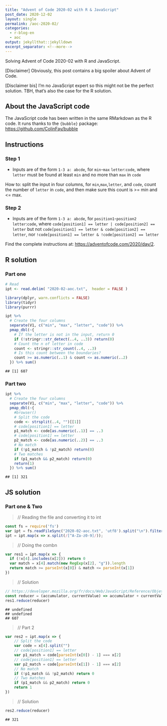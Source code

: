 ```yaml
---
title: "Advent of Code 2020-02 with R & JavaScript"
post_date: 2020-12-02
layout: single
permalink: /aoc-2020-02/
categories:
  - r-blog-en
  - aoc
output: jekyllthat::jekylldown
excerpt_separator: <!--more-->
---
```


Solving Advent of Code 2020-02 with R and JavaScript.

\[Disclaimer\] Obviously, this post contains a big spoiler about Advent
of Code.

\[Disclaimer bis\] I’m no JavaScript expert so this might not be the
perfect solution. TBH, that’s also the case for the R solution.

## About the JavaScript code

The JavaScript code has been written in the same RMarkdown as the R
code. It runs thanks to the `{bubble}` package:
<https://github.com/ColinFay/bubble>

## Instructions

### Step 1

  - Inputs are of the form `1-3 a: abcde`, for `min`-`max`
    `letter`:`code`, where `letter` must be found at least `min` and no
    more than `max` in `code`

How to: split the input in four columns, for `min`,`max`,`letter`, and
`code`, count the number of `letter` in `code`, and then make sure this
count is \>= min and \<= max.

### Step 2

  - Inputs are of the form `1-3 a: abcde`, for `position1`-`position2`
    `letter`:`code`, where `code[position1] == letter | code[position2]
    == letter` but not `code[position1] == letter & code[position2] ==
    letter`, nor `!code[position1] == letter & !code[position2] ==
    letter`

Find the complete instructions at:
<https://adventofcode.com/2020/day/2>.

## R solution

### Part one

``` r
# Read
ipt <- read.delim( "2020-02-aoc.txt",  header = FALSE )

library(dplyr, warn.conflicts = FALSE)
library(tidyr)
library(purrr)

ipt %>%
  # Create the four columns
  separate(V1, c("min", "max", "letter", "code")) %>%
  pmap_dbl(~{
    # If the letter is not in the input, return 0
    if (!stringr::str_detect(..4, ..3)) return(0)
    # Count the n of letter in code
    count <- stringr::str_count(..4, ..3)
    # Is this count between the boundaries?
    count >= as.numeric(..1) & count <= as.numeric(..2)
  }) %>% sum()
```

    ## [1] 607

### Part two

``` r
ipt %>%
  # Create the four columns
  separate(V1, c("min", "max", "letter", "code")) %>%
  pmap_dbl(~{
    #browser()
    # Split the code
    code <- strsplit(..4, "")[[1]]
    # code[position1] == letter
    p1_match <- code[as.numeric(..1)] == ..3
    # code[position1] == letter
    p2_match <- code[as.numeric(..2)] == ..3
    # No match
    if (!p1_match & !p2_match) return(0)
    # Two matches
    if (p1_match && p2_match) return(0)
    return(1)
  }) %>% sum()
```

    ## [1] 321

## JS solution

### Part one & Two

> // Reading the file and converting it to int

``` javascript
const fs = require('fs')
var ipt = fs.readFileSync("2020-02-aoc.txt", 'utf8').split("\n").filter(x => x.length != 0);
ipt = ipt.map(x => x.split(/[^A-Za-z0-9]/));
```

> // Doing the combn

``` javascript
var res1 = ipt.map(x => {
  if (!x[4].includes(x[2])) return 0
  var match = x[4].match(new RegExp(x[2], "g")).length
  return match >= parseInt(x[0]) & match <= parseInt(x[1])
})
```

> // Solution

``` javascript
// https://developer.mozilla.org/fr/docs/Web/JavaScript/Reference/Objets_globaux/Array/reduce
const reducer = (accumulator, currentValue) => accumulator + currentValue;
res1.reduce(reducer)
```

    ## undefined
    ## undefined
    ## 607

> // Part 2

``` javascript
var res2 = ipt.map(x => {
    // Split the code
    var code = x[4].split("")
    // code[position1] == letter
    var p1_match = code[parseInt(x[0]) - 1] === x[2]
    // code[position1] == letter
    var p2_match = code[parseInt(x[1]) - 1] === x[2]
    // No match
    if (!p1_match && !p2_match) return 0
    // Two matches
    if (p1_match && p2_match) return 0
    return 1
})
```

> // Solution

``` javascript
res2.reduce(reducer)
```

    ## 321
